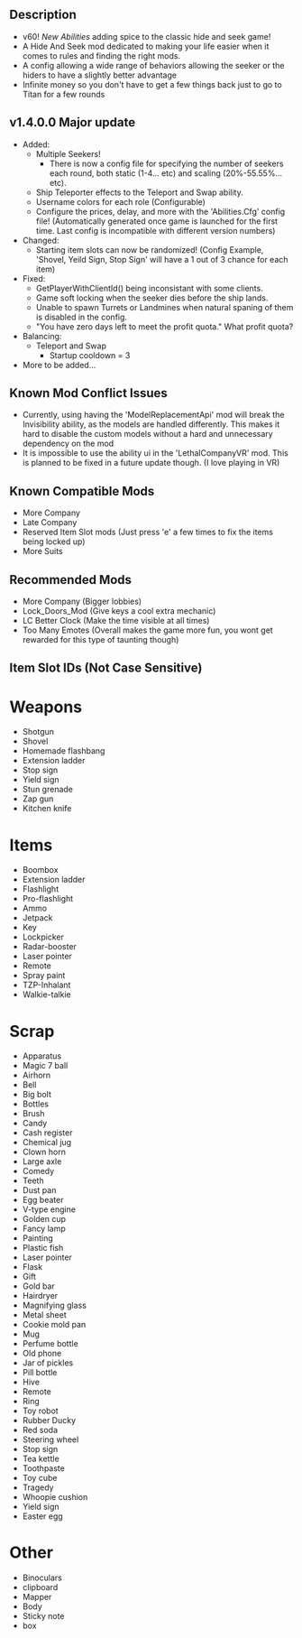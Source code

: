 ## Description
- v60! *New Abilities* adding spice to the classic hide and seek game!
- A Hide And Seek mod dedicated to making your life easier when it comes to rules and finding the right mods.
- A config allowing a wide range of behaviors allowing the seeker or the hiders to have a slightly better advantage
- Infinite money so you don't have to get a few things back just to go to Titan for a few rounds

## v1.4.0.0 Major update
- Added:
    - Multiple Seekers!
        - There is now a config file for specifying the number of seekers each round, both static (1-4... etc) and scaling (20%-55.55%... etc).
    - Ship Teleporter effects to the Teleport and Swap ability.
    - Username colors for each role (Configurable)
    - Configure the prices, delay, and more with the 'Abilities.Cfg' config file! (Automatically generated once game is launched for the first time. Last config is incompatible with different version numbers)
- Changed:
    - Starting item slots can now be randomized! (Config Example, 'Shovel, Yeild Sign, Stop Sign' will have a 1 out of 3 chance for each item)
- Fixed:
    - GetPlayerWithClientId() being inconsistant with some clients.
    - Game soft locking when the seeker dies before the ship lands.
    - Unable to spawn Turrets or Landmines when natural spaning of them is disabled in the config.
    - "You have zero days left to meet the profit quota." What profit quota?
- Balancing:
    - Teleport and Swap
        - Startup cooldown = 3
- More to be added...

## Known Mod Conflict Issues
- Currently, using having the 'ModelReplacementApi' mod will break the Invisibility ability, as the models are handled differently. This makes it hard to disable the custom models without a hard and unnecessary dependency on the mod
- It is impossible to use the ability ui in the 'LethalCompanyVR' mod. This is planned to be fixed in a future update though. (I love playing in VR)

## Known Compatible Mods
- More Company
- Late Company
- Reserved Item Slot mods (Just press 'e' a few times to fix the items being locked up)
- More Suits

## Recommended Mods
- More Company (Bigger lobbies)
- Lock_Doors_Mod (Give keys a cool extra mechanic)
- LC Better Clock (Make the time visible at all times)
- Too Many Emotes (Overall makes the game more fun, you wont get rewarded for this type of taunting though)

## Item Slot IDs (Not Case Sensitive)
# Weapons
- Shotgun
- Shovel
- Homemade flashbang
- Extension ladder
- Stop sign
- Yield sign
- Stun grenade
- Zap gun
- Kitchen knife

# Items
- Boombox
- Extension ladder
- Flashlight
- Pro-flashlight
- Ammo
- Jetpack
- Key
- Lockpicker
- Radar-booster
- Laser pointer
- Remote
- Spray paint
- TZP-Inhalant
- Walkie-talkie

# Scrap
- Apparatus
- Magic 7 ball
- Airhorn
- Bell
- Big bolt
- Bottles
- Brush
- Candy
- Cash register
- Chemical jug
- Clown horn
- Large axle
- Comedy
- Teeth
- Dust pan
- Egg beater
- V-type engine
- Golden cup
- Fancy lamp
- Painting
- Plastic fish
- Laser pointer
- Flask
- Gift
- Gold bar
- Hairdryer
- Magnifying glass
- Metal sheet
- Cookie mold pan
- Mug
- Perfume bottle
- Old phone
- Jar of pickles
- Pill bottle
- Hive
- Remote
- Ring
- Toy robot
- Rubber Ducky
- Red soda
- Steering wheel
- Stop sign
- Tea kettle
- Toothpaste
- Toy cube
- Tragedy
- Whoopie cushion
- Yield sign
- Easter egg

# Other
- Binoculars
- clipboard
- Mapper
- Body
- Sticky note
- box